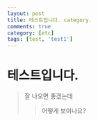 ```yaml
---
layout: post
title: 테스트입니다. category.
comments: true
category: [etc]
tags: [test, 'test1']
---
```


# 테스트입니다.
> 잘 나오면 좋겠는데
>> 어떻게 보이나요?


